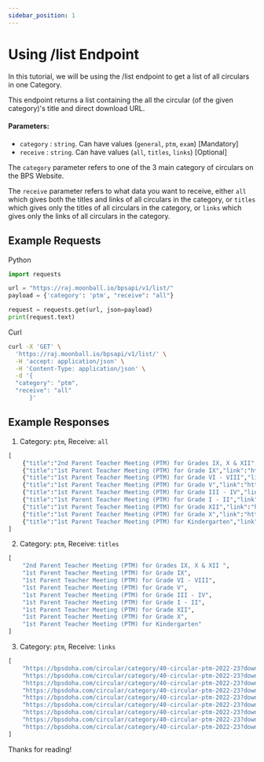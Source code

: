 ```yaml
---
sidebar_position: 1
---
```


# Using /list Endpoint

In this tutorial, we will be using the /list endpoint to get a list of 
all circulars in one Category.

This endpoint returns a list containing the all the circular (of the given category)'s title and direct download URL. 


#### Parameters:
* `category` : `string`. Can have values (`general`, `ptm`, `exam`) [Mandatory]
* `receive` : `string`. Can have values (`all`, `titles`, `links`) [Optional]

The `category` parameter refers to one of the 3 main category of circulars on the 
BPS Website.

The `receive` parameter refers to what data you want to receive, either `all` which gives
both the titles and links of all circulars in the category, or `titles` which gives only the titles of all circulars in the category, or `links` which gives only the links of all circulars in the category.


## Example Requests

Python

```python
import requests

url = "https://raj.moonball.io/bpsapi/v1/list/"
payload = {'category': 'ptm', "receive": "all"}

request = requests.get(url, json=payload)
print(request.text)
```

Curl

```bash
curl -X 'GET' \
  'https://raj.moonball.io/bpsapi/v1/list/' \
  -H 'accept: application/json' \
  -H 'Content-Type: application/json' \
  -d '{
  "category": "ptm",
  "receive": "all"
      }'
```
  
## Example Responses

1. Category: `ptm`, Receive: `all`

```python
[
    {"title":"2nd Parent Teacher Meeting (PTM) for Grades IX, X & XII","link":"https://bpsdoha.com/circular/category/40-circular-ptm-2022-23?download=1095:2nd-parent-teacher-meeting-ptm-for-grades-ix-x-xii"},
    {"title":"1st Parent Teacher Meeting (PTM) for Grade IX","link":"https://bpsdoha.com/circular/category/40-circular-ptm-2022-23?download=1060:1st-parent-teacher-meeting-ptm-for-grade-ix"},
    {"title":"1st Parent Teacher Meeting (PTM) for Grade VI - VIII","link":"https://bpsdoha.com/circular/category/40-circular-ptm-2022-23?download=1059:1st-parent-teacher-meeting-ptm-for-grade-vi-viii"},
    {"title":"1st Parent Teacher Meeting (PTM) for Grade V","link":"https://bpsdoha.com/circular/category/40-circular-ptm-2022-23?download=1058:1st-parent-teacher-meeting-ptm-for-grade-v"},
    {"title":"1st Parent Teacher Meeting (PTM) for Grade III - IV","link":"https://bpsdoha.com/circular/category/40-circular-ptm-2022-23?download=1057:1st-parent-teacher-meeting-ptm-for-grade-iii-iv"},
    {"title":"1st Parent Teacher Meeting (PTM) for Grade I - II","link":"https://bpsdoha.com/circular/category/40-circular-ptm-2022-23?download=1056:1st-parent-teacher-meeting-ptm-for-grade-i-ii"},
    {"title":"1st Parent Teacher Meeting (PTM) for Grade XII","link":"https://bpsdoha.com/circular/category/40-circular-ptm-2022-23?download=1052:1st-parent-teacher-meeting-ptm-for-grade-xii"},
    {"title":"1st Parent Teacher Meeting (PTM) for Grade X","link":"https://bpsdoha.com/circular/category/40-circular-ptm-2022-23?download=1051:1st-parent-teacher-meeting-ptm-for-grade-x"},
    {"title":"1st Parent Teacher Meeting (PTM) for Kindergarten","link":"https://bpsdoha.com/circular/category/40-circular-ptm-2022-23?download=1050:1st-parent-teacher-meeting-ptm-for-kindergarten"}
]

```

2. Category: `ptm`, Receive: `titles`

```python
[
    "2nd Parent Teacher Meeting (PTM) for Grades IX, X & XII ",
    "1st Parent Teacher Meeting (PTM) for Grade IX",
    "1st Parent Teacher Meeting (PTM) for Grade VI - VIII",
    "1st Parent Teacher Meeting (PTM) for Grade V",
    "1st Parent Teacher Meeting (PTM) for Grade III - IV",
    "1st Parent Teacher Meeting (PTM) for Grade I - II",
    "1st Parent Teacher Meeting (PTM) for Grade XII",
    "1st Parent Teacher Meeting (PTM) for Grade X",
    "1st Parent Teacher Meeting (PTM) for Kindergarten"
]

```


3. Category: `ptm`, Receive: `links`

```python
[
    "https://bpsdoha.com/circular/category/40-circular-ptm-2022-23?download=1095:2nd-parent-teacher-meeting-ptm-for-grades-ix-x-xii",
    "https://bpsdoha.com/circular/category/40-circular-ptm-2022-23?download=1060:1st-parent-teacher-meeting-ptm-for-grade-ix",
    "https://bpsdoha.com/circular/category/40-circular-ptm-2022-23?download=1059:1st-parent-teacher-meeting-ptm-for-grade-vi-viii",
    "https://bpsdoha.com/circular/category/40-circular-ptm-2022-23?download=1058:1st-parent-teacher-meeting-ptm-for-grade-v",
    "https://bpsdoha.com/circular/category/40-circular-ptm-2022-23?download=1057:1st-parent-teacher-meeting-ptm-for-grade-iii-iv",
    "https://bpsdoha.com/circular/category/40-circular-ptm-2022-23?download=1056:1st-parent-teacher-meeting-ptm-for-grade-i-ii",
    "https://bpsdoha.com/circular/category/40-circular-ptm-2022-23?download=1052:1st-parent-teacher-meeting-ptm-for-grade-xii",
    "https://bpsdoha.com/circular/category/40-circular-ptm-2022-23?download=1051:1st-parent-teacher-meeting-ptm-for-grade-x",
    "https://bpsdoha.com/circular/category/40-circular-ptm-2022-23?download=1050:1st-parent-teacher-meeting-ptm-for-kindergarten"
]
```

Thanks for reading!